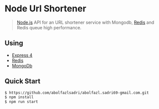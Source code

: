 # Node Url Shortener

> [Node.js](http://nodejs.org) API for an URL shortener service with Mongodb, [Redis](http://redis.io) and Redis queue high performance.


## Using

* [Express 4](http://expressjs.com/)
* [Redis](http://redis.io)
* [MongoDb](https://www.mongodb.com/)

## Quick Start

```bash
$ https://github.com/abolfazlsadri/abolfazl.sadri69-gmail.com.git
$ npm install
$ npm run start
```
